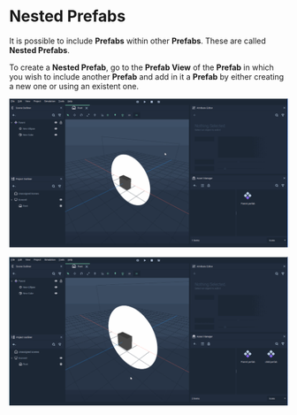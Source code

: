 # Nested Prefabs

It is possible to include **Prefabs** within other **Prefabs**. These are called **Nested Prefabs**.

To create a **Nested Prefab**, go to the **Prefab View** of the **Prefab** in which you wish to include another **Prefab** and add in it a **Prefab** by either creating a new one or using an existent one.

![](../../.gitbook/assets/prefabnested1.gif)


![](../../.gitbook/assets/prefabnested2.gif)


